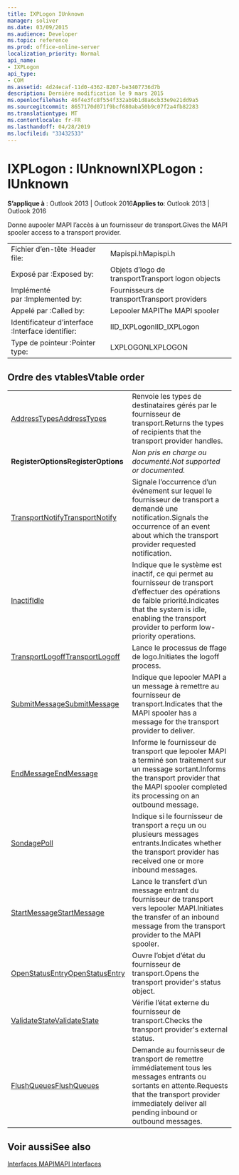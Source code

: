 ```yaml
---
title: IXPLogon IUnknown
manager: soliver
ms.date: 03/09/2015
ms.audience: Developer
ms.topic: reference
ms.prod: office-online-server
localization_priority: Normal
api_name:
- IXPLogon
api_type:
- COM
ms.assetid: 4d24ecaf-11d0-4362-8207-be3407736d7b
description: Dernière modification le 9 mars 2015
ms.openlocfilehash: 46f4e3fc8f554f332ab9b1d8a6cb33e9e21dd9a5
ms.sourcegitcommit: 8657170d071f9bcf680aba50b9c07f2a4fb82283
ms.translationtype: MT
ms.contentlocale: fr-FR
ms.lasthandoff: 04/28/2019
ms.locfileid: "33432533"
---
```

# <a name="ixplogon--iunknown"></a><span data-ttu-id="3bc52-103">IXPLogon : IUnknown</span><span class="sxs-lookup"><span data-stu-id="3bc52-103">IXPLogon : IUnknown</span></span>

  
  
<span data-ttu-id="3bc52-104">**S’applique à** : Outlook 2013 | Outlook 2016</span><span class="sxs-lookup"><span data-stu-id="3bc52-104">**Applies to**: Outlook 2013 | Outlook 2016</span></span> 
  
<span data-ttu-id="3bc52-105">Donne aupooler MAPI l’accès à un fournisseur de transport.</span><span class="sxs-lookup"><span data-stu-id="3bc52-105">Gives the MAPI spooler access to a transport provider.</span></span> 
  
|||
|:-----|:-----|
|<span data-ttu-id="3bc52-106">Fichier d’en-tête :</span><span class="sxs-lookup"><span data-stu-id="3bc52-106">Header file:</span></span>  <br/> |<span data-ttu-id="3bc52-107">Mapispi.h</span><span class="sxs-lookup"><span data-stu-id="3bc52-107">Mapispi.h</span></span>  <br/> |
|<span data-ttu-id="3bc52-108">Exposé par :</span><span class="sxs-lookup"><span data-stu-id="3bc52-108">Exposed by:</span></span>  <br/> |<span data-ttu-id="3bc52-109">Objets d’logo de transport</span><span class="sxs-lookup"><span data-stu-id="3bc52-109">Transport logon objects</span></span>  <br/> |
|<span data-ttu-id="3bc52-110">Implémenté par :</span><span class="sxs-lookup"><span data-stu-id="3bc52-110">Implemented by:</span></span>  <br/> |<span data-ttu-id="3bc52-111">Fournisseurs de transport</span><span class="sxs-lookup"><span data-stu-id="3bc52-111">Transport providers</span></span>  <br/> |
|<span data-ttu-id="3bc52-112">Appelé par :</span><span class="sxs-lookup"><span data-stu-id="3bc52-112">Called by:</span></span>  <br/> |<span data-ttu-id="3bc52-113">Lepooler MAPI</span><span class="sxs-lookup"><span data-stu-id="3bc52-113">The MAPI spooler</span></span>  <br/> |
|<span data-ttu-id="3bc52-114">Identificateur d’interface :</span><span class="sxs-lookup"><span data-stu-id="3bc52-114">Interface identifier:</span></span>  <br/> |<span data-ttu-id="3bc52-115">IID_IXPLogon</span><span class="sxs-lookup"><span data-stu-id="3bc52-115">IID_IXPLogon</span></span>  <br/> |
|<span data-ttu-id="3bc52-116">Type de pointeur :</span><span class="sxs-lookup"><span data-stu-id="3bc52-116">Pointer type:</span></span>  <br/> |<span data-ttu-id="3bc52-117">LXPLOGON</span><span class="sxs-lookup"><span data-stu-id="3bc52-117">LXPLOGON</span></span>  <br/> |
   
## <a name="vtable-order"></a><span data-ttu-id="3bc52-118">Ordre des vtables</span><span class="sxs-lookup"><span data-stu-id="3bc52-118">Vtable order</span></span>

|||
|:-----|:-----|
|[<span data-ttu-id="3bc52-119">AddressTypes</span><span class="sxs-lookup"><span data-stu-id="3bc52-119">AddressTypes</span></span>](ixplogon-addresstypes.md) <br/> |<span data-ttu-id="3bc52-120">Renvoie les types de destinataires gérés par le fournisseur de transport.</span><span class="sxs-lookup"><span data-stu-id="3bc52-120">Returns the types of recipients that the transport provider handles.</span></span>  <br/> |
|<span data-ttu-id="3bc52-121">**RegisterOptions**</span><span class="sxs-lookup"><span data-stu-id="3bc52-121">**RegisterOptions**</span></span> <br/> | <span data-ttu-id="3bc52-122">*Non pris en charge ou documenté.*</span><span class="sxs-lookup"><span data-stu-id="3bc52-122">*Not supported or documented.*</span></span>  <br/> |
|[<span data-ttu-id="3bc52-123">TransportNotify</span><span class="sxs-lookup"><span data-stu-id="3bc52-123">TransportNotify</span></span>](ixplogon-transportnotify.md) <br/> |<span data-ttu-id="3bc52-124">Signale l’occurrence d’un événement sur lequel le fournisseur de transport a demandé une notification.</span><span class="sxs-lookup"><span data-stu-id="3bc52-124">Signals the occurrence of an event about which the transport provider requested notification.</span></span>  <br/> |
|[<span data-ttu-id="3bc52-125">Inactif</span><span class="sxs-lookup"><span data-stu-id="3bc52-125">Idle</span></span>](ixplogon-idle.md) <br/> |<span data-ttu-id="3bc52-126">Indique que le système est inactif, ce qui permet au fournisseur de transport d’effectuer des opérations de faible priorité.</span><span class="sxs-lookup"><span data-stu-id="3bc52-126">Indicates that the system is idle, enabling the transport provider to perform low-priority operations.</span></span>  <br/> |
|[<span data-ttu-id="3bc52-127">TransportLogoff</span><span class="sxs-lookup"><span data-stu-id="3bc52-127">TransportLogoff</span></span>](ixplogon-transportlogoff.md) <br/> |<span data-ttu-id="3bc52-128">Lance le processus de ffage de logo.</span><span class="sxs-lookup"><span data-stu-id="3bc52-128">Initiates the logoff process.</span></span>  <br/> |
|[<span data-ttu-id="3bc52-129">SubmitMessage</span><span class="sxs-lookup"><span data-stu-id="3bc52-129">SubmitMessage</span></span>](ixplogon-submitmessage.md) <br/> |<span data-ttu-id="3bc52-130">Indique que lepooler MAPI a un message à remettre au fournisseur de transport.</span><span class="sxs-lookup"><span data-stu-id="3bc52-130">Indicates that the MAPI spooler has a message for the transport provider to deliver.</span></span>  <br/> |
|[<span data-ttu-id="3bc52-131">EndMessage</span><span class="sxs-lookup"><span data-stu-id="3bc52-131">EndMessage</span></span>](ixplogon-endmessage.md) <br/> |<span data-ttu-id="3bc52-132">Informe le fournisseur de transport que lepooler MAPI a terminé son traitement sur un message sortant.</span><span class="sxs-lookup"><span data-stu-id="3bc52-132">Informs the transport provider that the MAPI spooler completed its processing on an outbound message.</span></span>  <br/> |
|[<span data-ttu-id="3bc52-133">Sondage</span><span class="sxs-lookup"><span data-stu-id="3bc52-133">Poll</span></span>](ixplogon-poll.md) <br/> |<span data-ttu-id="3bc52-134">Indique si le fournisseur de transport a reçu un ou plusieurs messages entrants.</span><span class="sxs-lookup"><span data-stu-id="3bc52-134">Indicates whether the transport provider has received one or more inbound messages.</span></span>  <br/> |
|[<span data-ttu-id="3bc52-135">StartMessage</span><span class="sxs-lookup"><span data-stu-id="3bc52-135">StartMessage</span></span>](ixplogon-startmessage.md) <br/> |<span data-ttu-id="3bc52-136">Lance le transfert d’un message entrant du fournisseur de transport vers lepooler MAPI.</span><span class="sxs-lookup"><span data-stu-id="3bc52-136">Initiates the transfer of an inbound message from the transport provider to the MAPI spooler.</span></span>  <br/> |
|[<span data-ttu-id="3bc52-137">OpenStatusEntry</span><span class="sxs-lookup"><span data-stu-id="3bc52-137">OpenStatusEntry</span></span>](ixplogon-openstatusentry.md) <br/> |<span data-ttu-id="3bc52-138">Ouvre l’objet d’état du fournisseur de transport.</span><span class="sxs-lookup"><span data-stu-id="3bc52-138">Opens the transport provider's status object.</span></span>  <br/> |
|[<span data-ttu-id="3bc52-139">ValidateState</span><span class="sxs-lookup"><span data-stu-id="3bc52-139">ValidateState</span></span>](ixplogon-validatestate.md) <br/> |<span data-ttu-id="3bc52-140">Vérifie l’état externe du fournisseur de transport.</span><span class="sxs-lookup"><span data-stu-id="3bc52-140">Checks the transport provider's external status.</span></span>  <br/> |
|[<span data-ttu-id="3bc52-141">FlushQueues</span><span class="sxs-lookup"><span data-stu-id="3bc52-141">FlushQueues</span></span>](ixplogon-flushqueues.md) <br/> |<span data-ttu-id="3bc52-142">Demande au fournisseur de transport de remettre immédiatement tous les messages entrants ou sortants en attente.</span><span class="sxs-lookup"><span data-stu-id="3bc52-142">Requests that the transport provider immediately deliver all pending inbound or outbound messages.</span></span>  <br/> |
   
## <a name="see-also"></a><span data-ttu-id="3bc52-143">Voir aussi</span><span class="sxs-lookup"><span data-stu-id="3bc52-143">See also</span></span>



[<span data-ttu-id="3bc52-144">Interfaces MAPI</span><span class="sxs-lookup"><span data-stu-id="3bc52-144">MAPI Interfaces</span></span>](mapi-interfaces.md)

